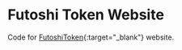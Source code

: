 # Futoshi Token Website

Code for [FutoshiToken](https://futoshitoken.com){:target="_blank"} website.
